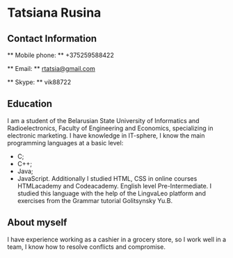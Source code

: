 # Tatsiana Rusina
## Contact Information
** Mobile phone: ** +375259588422

** Email: ** <rtatsia@gmail.com>

** Skype: ** vik88722

## Education
I am a student of the Belarusian State University of Informatics and Radioelectronics, Faculty of Engineering and Economics, specializing in electronic marketing. I have knowledge in IT-sphere, I know the main programming languages at a basic level:
- C;
- C++;
- Java;
- JavaScript.
Additionally I studied HTML, CSS in online courses HTMLacademy and Codeacademy.
English level Pre-Intermediate. I studied this language with the help of the LingvaLeo platform and exercises from the Grammar tutorial Golitsynsky Yu.B.
## About myself
I have experience working as a cashier in a grocery store, so I work well in a team, I know how to resolve conflicts and compromise.
